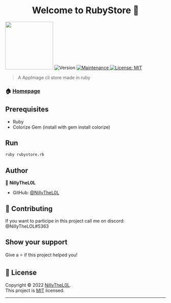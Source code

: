 
<h1 align="center">Welcome to RubyStore 👋</h1>
<p>
  <img src='https://user-images.githubusercontent.com/97253814/159125101-1b8c79f4-18cc-43f2-8693-3c908e927528.png' width='150' height='150' />
  <img alt="Version" src="https://img.shields.io/badge/version-1.0.0-blue.svg?cacheSeconds=2592000" />
  
  <a href="https://github.com/kefranabg/readme-md-generator/graphs/commit-activity" target="_blank">
    <img alt="Maintenance" src="https://img.shields.io/badge/Maintained%3F-yes-green.svg" />
  </a>
  <a href="https://github.com/NillyTheL0L/rubystore/blob/main/LICENSE" target="_blank">
    <img alt="License: MIT" src="https://img.shields.io/github/license/NillyTheL0L/RubyStore" />
  </a>
</p>

> A AppImage cli store made in ruby

### 🏠 [Homepage](https://github.com/nillythel0l/rubystore)

## Prerequisites

- Ruby
- Colorize Gem (install with gem install colorize)

## Run

```sh
ruby rubystore.rb
```

## Author

👤 **NillyTheL0L**

* GitHub: [@NillyTheL0L](https://github.com/NillyTheL0L)

## 🤝 Contributing

If you want to participe in this project call me on discord: @NillyTheLOL#5363

## Show your support

Give a ⭐️ if this project helped you!

## 📝 License

Copyright © 2022 [NillyTheL0L](https://github.com/NillyTheL0L).<br />
This project is [MIT](https://github.com/NillyTheL0L/rubystore/blob/main/LICENSE) licensed.

***
